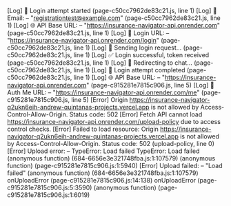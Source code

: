 [Log] 🔐 Login attempt started (page-c50cc7962de83c21.js, line 1)
[Log] 📧 Email: – "registrationtest@example.com" (page-c50cc7962de83c21.js, line 1)
[Log] 🌐 API Base URL: – "https://insurance-navigator-api.onrender.com" (page-c50cc7962de83c21.js, line 1)
[Log] 🔗 Login URL: – "https://insurance-navigator-api.onrender.com/login" (page-c50cc7962de83c21.js, line 1)
[Log] 🚀 Sending login request... (page-c50cc7962de83c21.js, line 1)
[Log] ✅ Login successful, token received (page-c50cc7962de83c21.js, line 1)
[Log] 🚀 Redirecting to chat... (page-c50cc7962de83c21.js, line 1)
[Log] 🏁 Login attempt completed (page-c50cc7962de83c21.js, line 1)
[Log] 🌐 API Base URL: – "https://insurance-navigator-api.onrender.com" (page-c915281e7815c906.js, line 5)
[Log] 🔗 Auth Me URL: – "https://insurance-navigator-api.onrender.com/me" (page-c915281e7815c906.js, line 5)
[Error] Origin https://insurance-navigator-q2ukn6eih-andrew-quintanas-projects.vercel.app is not allowed by Access-Control-Allow-Origin. Status code: 502
[Error] Fetch API cannot load https://insurance-navigator-api.onrender.com/upload-policy due to access control checks.
[Error] Failed to load resource: Origin https://insurance-navigator-q2ukn6eih-andrew-quintanas-projects.vercel.app is not allowed by Access-Control-Allow-Origin. Status code: 502 (upload-policy, line 0)
[Error] Upload error: – TypeError: Load failed
TypeError: Load failed
	(anonymous function) (684-6656e3e321748fba.js:1:107579)
	(anonymous function) (page-c915281e7815c906.js:1:5940)
[Error] Upload failed: – "Load failed"
	(anonymous function) (684-6656e3e321748fba.js:1:107579)
	onUploadError (page-c915281e7815c906.js:14:138)
	onUploadError (page-c915281e7815c906.js:5:3590)
	(anonymous function) (page-c915281e7815c906.js:1:6019)